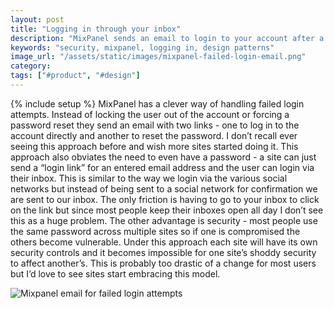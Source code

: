 ```yaml
---
layout: post
title: "Logging in through your inbox"
description: "MixPanel sends an email to login to your account after a few failed login attempts. I wonder if the approach of being able to login solely through an inbox would work"
keywords: "security, mixpanel, logging in, design patterns"
image_url: "/assets/static/images/mixpanel-failed-login-email.png"
category:
tags: ["#product", "#design"]
---
```

{% include setup %}
MixPanel has a clever way of handling failed login attempts. Instead of locking the user out of the account or forcing a password reset they send an email with two links - one to log in to the account directly and another to reset the password. I don’t recall ever seeing this approach before and wish more sites started doing it. This approach also obviates the need to even have a password - a site can just send a “login link” for an entered email address and the user can login via their inbox. This is similar to the way we login via the various social networks but instead of being sent to a social network for confirmation we are sent to our inbox. The only friction is having to go to your inbox to click on the link but since most people keep their inboxes open all day I don’t see this as a huge problem. The other advantage is security - most people use the same password across multiple sites so if one is compromised the others become vulnerable. Under this approach each site will have its own security controls and it becomes impossible for one site’s shoddy security to affect another’s. This is probably too drastic of a change for most users but I’d love to see sites start embracing this model.

<img src="{{ IMG_PATH }}mixpanel-failed-login-email.png" alt="Mixpanel email for failed login attempts"/>